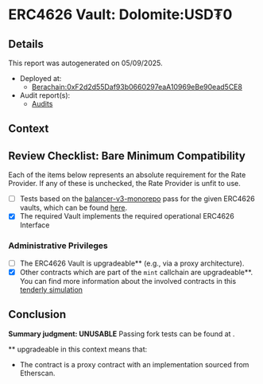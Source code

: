
# ERC4626 Vault: Dolomite:USD₮0

## Details
This report was autogenerated on 05/09/2025.

- Deployed at:
    - [Berachain:0xF2d2d55Daf93b0660297eaA10969eBe90ead5CE8](https://berascan.com/address/0xF2d2d55Daf93b0660297eaA10969eBe90ead5CE8)
- Audit report(s):
    - [Audits]()

## Context


## Review Checklist: Bare Minimum Compatibility
Each of the items below represents an absolute requirement for the Rate Provider. If any of these is unchecked, the Rate Provider is unfit to use.

- [ ] Tests based on the [balancer-v3-monorepo](https://github.com/balancer/balancer-v3-monorepo/tree/main/pkg/vault/test/foundry/fork) pass for the given ERC4626 vaults, which can be found [here](https://github.com/balancer/balancer-v3-erc4626-tests/tree/main/test).
- [x] The required Vault implements the required operational ERC4626 Interface

### Administrative Privileges
- [ ] The ERC4626 Vault is upgradeable** (e.g., via a proxy architecture).
- [x] Other contracts which are part of the `mint` callchain are upgradeable**. You can find more information
   about the involved contracts in this [tenderly simulation](https://www.tdly.co/shared/simulation/e96665cd-dda0-4ebd-9886-1a9257751d90)

## Conclusion
**Summary judgment: UNUSABLE**
Passing fork tests can be found at .

** upgradeable in this context means that:
- The contract is a proxy contract with an implementation sourced from Etherscan.
    
